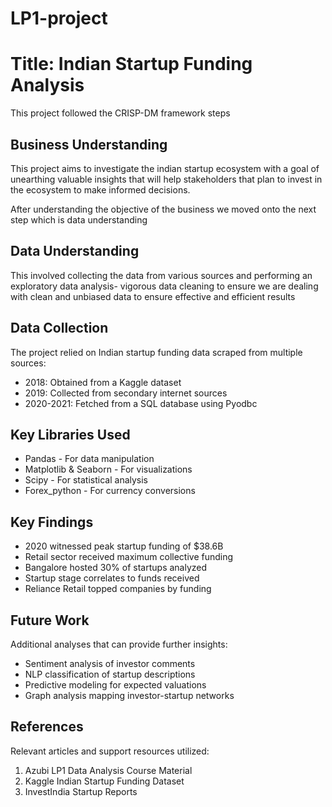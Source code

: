 # LP1-project
# Title: Indian Startup Funding Analysis
This project followed the CRISP-DM framework steps
## Business Understanding
This project aims to investigate the indian startup ecosystem with a goal of unearthing valuable insights that will help stakeholders that plan to invest in the ecosystem to make informed decisions.

After understanding the objective of the business we moved onto the next step which is data understanding
## Data Understanding
This involved collecting the data from various sources and performing an exploratory data analysis- vigorous data cleaning to ensure we are dealing with clean and unbiased data to ensure effective and efficient results
## Data Collection
The project relied on Indian startup funding data scraped from multiple sources:
 
- 2018: Obtained from a Kaggle dataset
- 2019: Collected from secondary internet sources 
- 2020-2021: Fetched from a SQL database using Pyodbc
 
## Key Libraries Used
- Pandas - For data manipulation
- Matplotlib & Seaborn - For visualizations  
- Scipy - For statistical analysis
- Forex_python - For currency conversions
 
## Key Findings
- 2020 witnessed peak startup funding of $38.6B 
- Retail sector received maximum collective funding  
- Bangalore hosted 30% of startups analyzed 
- Startup stage correlates to funds received
- Reliance Retail topped companies by funding
 
## Future Work
Additional analyses that can provide further insights:
 
- Sentiment analysis of investor comments
- NLP classification of startup descriptions 
- Predictive modeling for expected valuations
- Graph analysis mapping investor-startup networks
 
## References
Relevant articles and support resources utilized:
 
1. Azubi LP1 Data Analysis Course Material
2. Kaggle Indian Startup Funding Dataset
3. InvestIndia Startup Reports

